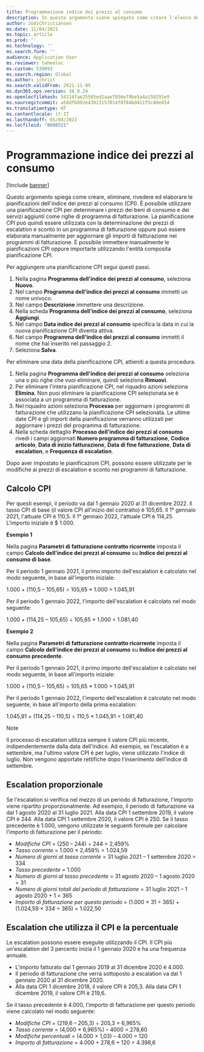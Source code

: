 ```yaml
---
title: Programmazione indice dei prezzi al consumo
description: In questo argomento viene spiegato come creare l'elenco delle pianificazioni dell'indice dei prezzi al consumo (CPI) ottenute da Internet per determinare l'addebito dell'escalation nella fatturazione abbonamento.
author: JodiChristiansen
ms.date: 11/04/2021
ms.topic: article
ms.prod: ''
ms.technology: ''
ms.search.form: ''
audience: Application User
ms.reviewer: twheeloc
ms.custom: 539093
ms.search.region: Global
ms.author: jchrist
ms.search.validFrom: 2021-11-05
ms.dyn365.ops.version: 10.0.24
ms.openlocfilehash: 54114fae25565ed1aae7056ef9be5a4a159291e9
ms.sourcegitcommit: a58dfb892e43921157014f0784bd411f5c40e454
ms.translationtype: HT
ms.contentlocale: it-IT
ms.lasthandoff: 05/04/2022
ms.locfileid: "8686521"
---
```

# <a name="consumer-price-index-schedule"></a>Programmazione indice dei prezzi al consumo

[!include [banner](../includes/banner.md)]

Questo argomento spiega come creare, eliminare, rivedere ed elaborare le pianificazioni dell'indice dei prezzi al consumo (CPI). È possibile utilizzare una pianificazione CPI per determinare i prezzi dei beni di consumo e dei servizi aggiunti come righe di programma di fatturazione. La pianificazione CPI può quindi essere utilizzata con la determinazione dei prezzi di escalation e sconto in un programma di fatturazione oppure può essere elaborata manualmente per aggiornare gli importi di fatturazione nei programmi di fatturazione. È possibile immettere manualmente le pianificazioni CPI oppure importarle utilizzando l'entità composita pianificazione CPI.

Per aggiungere una pianificazione CPI segui questi passi.

1. Nella pagina **Programma dell'indice dei prezzi al consumo**, seleziona **Nuovo**.
2. Nel campo **Programma dell'indice dei prezzi al consumo** immetti un nome univoco.
3. Nel campo **Descrizione** immettere una descrizione.
4. Nella scheda **Programma dell'indice dei prezzi al consumo**, seleziona **Aggiungi**.
5. Nel campo **Data indice dei prezzi al consumo** specifica la data in cui la nuova pianificazione CPI diventa attiva.
6. Nel campo **Programma dell'indice dei prezzi al consumo** immetti il nome che hai inserito nel passaggio 2.
7. Seleziona **Salva**.

Per eliminare una data della pianificazione CPI, attieniti a questa procedura.

1. Nella pagina **Programma dell'indice dei prezzi al consumo** seleziona una o più righe che vuoi eliminare, quindi seleziona **Rimuovi**.
2. Per eliminare l'intera pianificazione CPI, nel riquadro azioni seleziona **Elimina**. Non puoi eliminare la pianificazione CPI selezionata se è associata a un programma di fatturazione.
3. Nel riquadro azioni seleziona **Processo** per aggiornare i programmi di fatturazione che utilizzano la pianificazione CPI selezionata. Le ultime date CPI e gli importi della pianificazione verranno utilizzati per aggiornare i prezzi del programma di fatturazione.
4. Nella scheda dettaglio **Processo dell'indice dei prezzi al consumo** rivedi i campi aggiornati **Numero programma di fatturazione**, **Codice articolo**, **Data di inizio fatturazione**, **Data di fine fatturazione**, **Data di escalation**, e **Frequenza di escalation**.

Dopo aver impostato le pianificazioni CPI, possono essere utilizzate per le modifiche ai prezzi di escalation e sconto nei programmi di fatturazione.

## <a name="cpi-calculation"></a>Calcolo CPI

Per questi esempi, il periodo va dal 1 gennaio 2020 al 31 dicembre 2022. Il tasso CPI di base (il valore CPI all'inizio del contratto) è 105,65. Il 1° gennaio 2021, l'attuale CPI è 110,5. Il 1° gennaio 2022, l'attuale CPI è 114,25. L'importo iniziale è $ 1.000.

**Esempio 1**

Nella pagina **Parametri di fatturazione contratto ricorrente** imposta il campo **Calcolo dell'indice dei prezzi al consumo** su **Indice dei prezzi al consumo di base**.

Per il periodo 1 gennaio 2021, il primo importo dell'escalation è calcolato nel modo seguente, in base all'importo iniziale:

1.000 + (110,5 – 105,65) &divide; 105,65 &times; 1.000 = 1.045,91

Per il periodo 1 gennaio 2022, l'importo dell'escalation è calcolato nel modo seguente:

1.000 + (114,25 – 105,65) &divide; 105,65 &times; 1.000 = 1.081,40

**Esempio 2**

Nella pagina **Parametri di fatturazione contratto ricorrente** imposta il campo **Calcolo dell'indice dei prezzi al consumo** su **Indice dei prezzi al consumo precedente**.

Per il periodo 1 gennaio 2021, il primo importo dell'escalation è calcolato nel modo seguente, in base all'importo iniziale:

1.000 + (110,5 – 105,65) &divide; 105,65 &times; 1.000 = 1.045,91

Per il periodo 1 gennaio 2022, l'importo dell'escalation è calcolato nel modo seguente, in base all'importo della prima escalation:

1.045,91 + (114,25 – 110,5) &divide; 110,5 &times; 1.045,91 = 1.081,40

> [!NOTE]
> Il processo di escalation utilizza sempre il valore CPI più recente, indipendentemente dalla data dell'indice. Ad esempio, se l'escalation è a settembre, ma l'ultimo valore CPI è per luglio, viene utilizzato l'indice di luglio. Non vengono apportate rettifiche dopo l'inserimento dell'indice di settembre.

## <a name="prorated-escalation"></a>Escalation proporzionale

Se l'escalation si verifica nel mezzo di un periodo di fatturazione, l'importo viene ripartito proporzionalmente. Ad esempio, il periodo di fatturazione va dal 1 agosto 2020 al 31 luglio 2021. Alla data CPI 1 settembre 2019, il valore CPI è 244. Alla data CPI 1 settembre 2020, il valore CPI è 250. Se il tasso precedente è 1.000, vengono utilizzate le seguenti formule per calcolare l'importo di fatturazione per il periodo:

* *Modifiche CPI* = (250 – 244) &divide; 244 = 2,459%
* *Tasso corrente* = 1.000 &times; 2,459% = 1.024,59
* *Numero di giorni al tasso corrente* = 31 luglio 2021 – 1 settembre 2020 = 334
* *Tasso precedente* = 1.000
* *Numero di giorni al tasso precedente* = 31 agosto 2020 – 1 agosto 2020 = 31
* *Numero di giorni totali del periodo di fatturazione* = 31 luglio 2021 – 1 agosto 2020 + 1 = 365
* *Importo di fatturazione per questo periodo* = (1.000 &times; 31 &divide; 365) + (1.024,59 &times; 334 &divide; 365) = 1.022,50

## <a name="escalation-that-uses-the-cpi-and-percentage"></a>Escalation che utilizza il CPI e la percentuale

Le escalation possono essere eseguite utilizzando il CPI. Il CPI più un'escalation del 3 percento inizia il 1 gennaio 2020 e ha una frequenza annuale.

- L'importo fatturato dal 1 gennaio 2019 al 31 dicembre 2020 è 4.000.
- Il periodo di fatturazione che verrà sottoposto a escalation va dal 1 gennaio 2020 al 31 dicembre 2020.
- Alla data CPI 1 dicembre 2018, il valore CPI è 205,3. Alla data CPI 1 dicembre 2019, il valore CPI è 219,6.

Se il tasso precedente è 4.000, l'importo di fatturazione per questo periodo viene calcolato nel modo seguente:

- *Modifiche CPI* = (219,6 – 205,3) &divide; 205,3 = 6,965%
- *Tasso corrente* = (4,000 &times; 6,965%) – 4000 = 278,60
- *Modifiche percentuali* = (4.000 &times; 1,03) – 4.000 = 120
- *Importo di fatturazione* = 4.000 + 278,6 + 120 = 4.398,6
